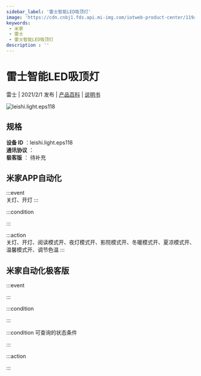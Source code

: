 ```yaml
---
sidebar_label: '雷士智能LED吸顶灯'
image: 'https://cdn.cnbj1.fds.api.mi-img.com/iotweb-product-center/119a038b53ad40641d8820633b07d397_雷士智能LED吸顶灯-168x168.png?GalaxyAccessKeyId=AKVGLQWBOVIRQ3XLEW&Expires=9223372036854775807&Signature=wnIS0NQSsdEJ0vXz/aWiJ24mxlA='
keywords: 
 - 米家
 - 雷士
 - 雷士智能LED吸顶灯
description : ''
---
```

# 雷士智能LED吸顶灯

雷士 | 2021/2/1 发布 | [产品百科](https://home.mi.com/webapp/content/baike/product/index.html?model=leishi.light.eps118/) | [说明书](https://home.mi.com/views/introduction.html?model=leishi.light.eps118&region=cn)

![leishi.light.eps118](https://cdn.cnbj1.fds.api.mi-img.com/iotweb-product-center/119a038b53ad40641d8820633b07d397_雷士智能LED吸顶灯-168x168.png?GalaxyAccessKeyId=AKVGLQWBOVIRQ3XLEW&Expires=9223372036854775807&Signature=wnIS0NQSsdEJ0vXz/aWiJ24mxlA=)

## 规格  
> 
**设备 ID** ：leishi.light.eps118  
**通讯协议** ：  
**极客版**  ： 待补充 


## 米家APP自动化  

:::event  
关灯、开灯
:::

:::condition  

:::

:::action   
关灯、开灯、阅读模式开、夜灯模式开、影院模式开、冬暖模式开、夏凉模式开、温馨模式开、调节色温
:::

## 米家自动化极客版  

:::event  

:::

:::condition  

:::

:::condition 可查询的状态条件  

:::

:::action  

:::

        
